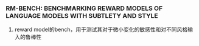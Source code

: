 ### RM-BENCH: BENCHMARKING REWARD MODELS OF LANGUAGE MODELS WITH SUBTLETY AND STYLE
1. reward model的bench，用于测试其对于微小变化的敏感性和对不同风格输入的鲁棒性